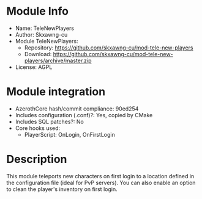 # Module Info

- Name: TeleNewPlayers
- Author: Skxawng-cu
- Module TeleNewPlayers:
  + Repository: https://github.com/skxawng-cu/mod-tele-new-players
  + Download: https://github.com/skxawng-cu/mod-tele-new-players/archive/master.zip
- License: AGPL

# Module integration

- AzerothCore hash/commit compliance: 90ed254
- Includes configuration (.conf)?: Yes, copied by CMake
- Includes SQL patches?: No
- Core hooks used:
    + PlayerScript: OnLogin, OnFirstLogin

# Description

This module teleports new characters on first login to a location defined in the configuration file (ideal for PvP servers).
You can also enable an option to clean the player's inventory on first login.

